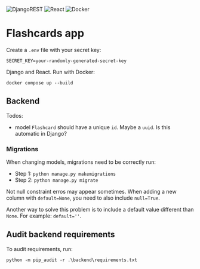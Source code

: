 ![DjangoREST](https://img.shields.io/badge/DJANGO-REST-ff1709?style=for-the-badge&logo=django&logoColor=white&color=ff1709&labelColor=gray) ![React](https://img.shields.io/badge/react-%2320232a.svg?style=for-the-badge&logo=react&logoColor=%2361DAFB) ![Docker](https://img.shields.io/badge/docker-%230db7ed.svg?style=for-the-badge&logo=docker&logoColor=white)

# Flashcards app

Create a `.env` file with your secret key:

```
SECRET_KEY=your-randomly-generated-secret-key
```

Django and React. Run with Docker:

```
docker compose up --build
```

## Backend

Todos:

* model `Flashcard` should have a unique `id`. Maybe a `uuid`. Is this automatic in Django?

### Migrations

When changing models, migrations need to be correctly run:

* Step 1: `python manage.py makemigrations`
* Step 2: `python manage.py migrate`

Not null constraint erros may appear sometimes. When adding a new column with `default=None`, you need to also include `null=True`.

Another way to solve this problem is to include a default value different than `None`. For example: `default=''`.

## Audit backend requirements

To audit requirements, run:

```
python -m pip_audit -r .\backend\requirements.txt
```